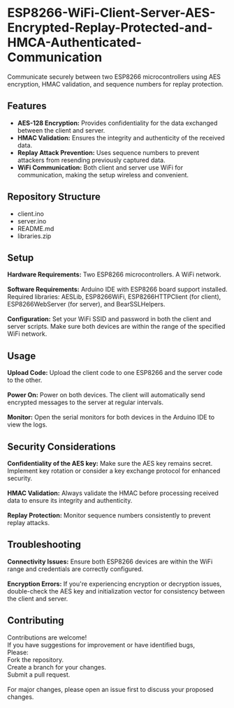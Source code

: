 # ESP8266-WiFi-Client-Server-AES-Encrypted-Replay-Protected-and-HMCA-Authenticated-Communication
Communicate securely between two ESP8266 microcontrollers using AES encryption, HMAC validation, and sequence numbers for replay protection.

<H2>Features</H2>
<ul>
<li><b>AES-128 Encryption:</b> Provides confidentiality for the data exchanged between the client and server.</li>
<li><b>HMAC Validation:</b> Ensures the integrity and authenticity of the received data.</li>
<li><b>Replay Attack Prevention:</b> Uses sequence numbers to prevent attackers from resending previously captured data.</li>
<li><b>WiFi Communication:</b> Both client and server use WiFi for communication, making the setup wireless and convenient.</li>
</ul>

<H2>Repository Structure</H2>
<ul>
  <li>client.ino</li>
  <li>server.ino</li>
  <li>README.md</li>
  <li>libraries.zip</li>
</ul>

<H2>Setup</H2>
<b>Hardware Requirements:</b>
Two ESP8266 microcontrollers.
A WiFi network.
<br><br>
<b>Software Requirements:</b>
Arduino IDE with ESP8266 board support installed.
Required libraries: AESLib, ESP8266WiFi, ESP8266HTTPClient (for client), ESP8266WebServer (for server), and BearSSLHelpers.
<br><br>
<b>Configuration:</b>
Set your WiFi SSID and password in both the client and server scripts.
Make sure both devices are within the range of the specified WiFi network.

<H2>Usage</H2>
<b>Upload Code:</b>
Upload the client code to one ESP8266 and the server code to the other.
<br><br>
<b>Power On:</b>
Power on both devices. The client will automatically send encrypted messages to the server at regular intervals.
<br><br>
<b>Monitor:</b>
Open the serial monitors for both devices in the Arduino IDE to view the logs.

<H2>Security Considerations</H2>
<b>Confidentiality of the AES key:</b> Make sure the AES key remains secret. Implement key rotation or consider a key exchange protocol for enhanced security.
<br><br>
<b>HMAC Validation:</b> Always validate the HMAC before processing received data to ensure its integrity and authenticity.
<br><br>
<b>Replay Protection:</b> Monitor sequence numbers consistently to prevent replay attacks.

<H2>Troubleshooting</H2>
<b>Connectivity Issues:</b> Ensure both ESP8266 devices are within the WiFi range and credentials are correctly configured.
<br><br>
<b>Encryption Errors:</b> If you're experiencing encryption or decryption issues, double-check the AES key and initialization vector for consistency between the client and server.

<H2>Contributing</H2>
Contributions are welcome!<br>
If you have suggestions for improvement or have identified bugs,<br>
Please:<br>
Fork the repository.<br>
Create a branch for your changes.<br>
Submit a pull request.<br><br>
For major changes, please open an issue first to discuss your proposed changes.

